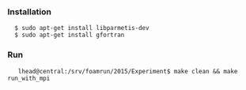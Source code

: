 ### Installation


      $ sudo apt-get install libparmetis-dev
      $ sudo apt-get install gfortran

### Run


       lhead@central:/srv/foamrun/2015/Experiment$ make clean && make run_with_mpi
